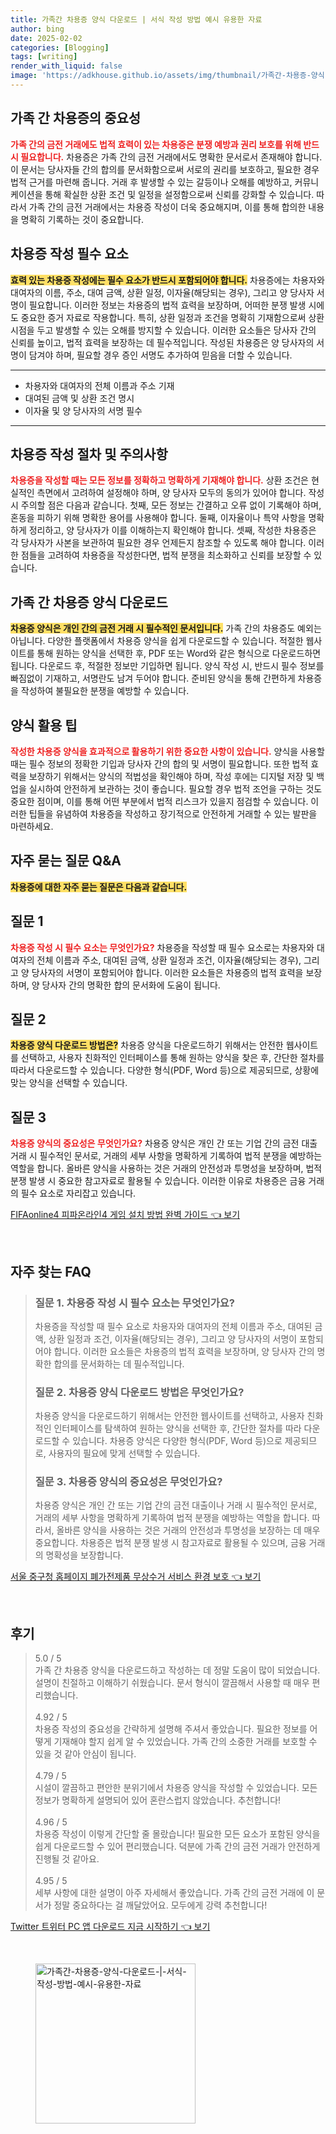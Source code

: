 ```yaml
---
title: 가족간 차용증 양식 다운로드 | 서식 작성 방법 예시 유용한 자료
author: bing
date: 2025-02-02
categories: [Blogging]
tags: [writing]
render_with_liquid: false
image: 'https://adkhouse.github.io/assets/img/thumbnail/가족간-차용증-양식-다운로드-|-서식-작성-방법-예시-유용한-자료.webp'
---
```



<h2 id='가족 간 차용증의 중요성'>가족 간 차용증의 중요성</h2>

<p><b><span style="color: #ee2323;">가족 간의 금전 거래에도 법적 효력이 있는 차용증은 분쟁 예방과 권리 보호를 위해 반드시 필요합니다.</span></b> 차용증은 가족 간의 금전 거래에서도 명확한 문서로서 존재해야 합니다. 이 문서는 당사자들 간의 합의를 문서화함으로써 서로의 권리를 보호하고, 필요한 경우 법적 근거를 마련해 줍니다. 거래 후 발생할 수 있는 갈등이나 오해를 예방하고, 커뮤니케이션을 통해 확실한 상환 조건 및 일정을 설정함으로써 신뢰를 강화할 수 있습니다. 따라서 가족 간의 금전 거래에서는 차용증 작성이 더욱 중요해지며, 이를 통해 합의한 내용을 명확히 기록하는 것이 중요합니다.</p>

<h2 id='차용증 작성 필수 요소'>차용증 작성 필수 요소</h2>

<p><b><span style="background-color: #ffe066;">효력 있는 차용증 작성에는 필수 요소가 반드시 포함되어야 합니다.</span></b> 차용증에는 차용자와 대여자의 이름, 주소, 대여 금액, 상환 일정, 이자율(해당되는 경우), 그리고 양 당사자 서명이 필요합니다. 이러한 정보는 차용증의 법적 효력을 보장하며, 어떠한 분쟁 발생 시에도 중요한 증거 자료로 작용합니다. 특히, 상환 일정과 조건을 명확히 기재함으로써 상환 시점을 두고 발생할 수 있는 오해를 방지할 수 있습니다. 이러한 요소들은 당사자 간의 신뢰를 높이고, 법적 효력을 보장하는 데 필수적입니다. 작성된 차용증은 양 당사자의 서명이 담겨야 하며, 필요할 경우 증인 서명도 추가하여 믿음을 더할 수 있습니다.</p>

<hr />

<ul>
    <li>차용자와 대여자의 전체 이름과 주소 기재</li>
    <li>대여된 금액 및 상환 조건 명시</li>
    <li>이자율 및 양 당사자의 서명 필수</li>
</ul>

<hr />

<h2 id='차용증 작성 절차 및 주의사항'>차용증 작성 절차 및 주의사항</h2>

<p><b><span style="color: #ee2323;">차용증을 작성할 때는 모든 정보를 정확하고 명확하게 기재해야 합니다.</span></b> 상환 조건은 현실적인 측면에서 고려하여 설정해야 하며, 양 당사자 모두의 동의가 있어야 합니다. 작성 시 주의할 점은 다음과 같습니다. 첫째, 모든 정보는 간결하고 오류 없이 기록해야 하며, 혼동을 피하기 위해 명확한 용어를 사용해야 합니다. 둘째, 이자율이나 특약 사항을 명확하게 정리하고, 양 당사자가 이를 이해하는지 확인해야 합니다. 셋째, 작성한 차용증은 각 당사자가 사본을 보관하여 필요한 경우 언제든지 참조할 수 있도록 해야 합니다. 이러한 점들을 고려하여 차용증을 작성한다면, 법적 분쟁을 최소화하고 신뢰를 보장할 수 있습니다.</p>

<h2 id='가족 간 차용증 양식 다운로드'>가족 간 차용증 양식 다운로드</h2>

<p><b><span style="background-color: #ffe066;">차용증 양식은 개인 간의 금전 거래 시 필수적인 문서입니다.</span></b> 가족 간의 차용증도 예외는 아닙니다. 다양한 플랫폼에서 차용증 양식을 쉽게 다운로드할 수 있습니다. 적절한 웹사이트를 통해 원하는 양식을 선택한 후, PDF 또는 Word와 같은 형식으로 다운로드하면 됩니다. 다운로드 후, 적절한 정보만 기입하면 됩니다. 양식 작성 시, 반드시 필수 정보를 빠짐없이 기재하고, 서명란도 남겨 두어야 합니다. 준비된 양식을 통해 간편하게 차용증을 작성하여 불필요한 분쟁을 예방할 수 있습니다.</p>

<h2 id='양식 활용 팁'>양식 활용 팁</h2>

<p><b><span style="color: #ee2323;">작성한 차용증 양식을 효과적으로 활용하기 위한 중요한 사항이 있습니다.</span></b> 양식을 사용할 때는 필수 정보의 정확한 기입과 당사자 간의 합의 및 서명이 필요합니다. 또한 법적 효력을 보장하기 위해서는 양식의 적법성을 확인해야 하며, 작성 후에는 디지털 저장 및 백업을 실시하여 안전하게 보관하는 것이 좋습니다. 필요할 경우 법적 조언을 구하는 것도 중요한 점이며, 이를 통해 어떤 부분에서 법적 리스크가 있을지 점검할 수 있습니다. 이러한 팁들을 유념하여 차용증을 작성하고 장기적으로 안전하게 거래할 수 있는 발판을 마련하세요.</p>

<h2 id='자주 묻는 질문 Q&A'>자주 묻는 질문 Q&A</h2>

<p><b><span style="background-color: #ffe066;">차용증에 대한 자주 묻는 질문은 다음과 같습니다.</span></b></p>

<h2 id='질문 1'>질문 1</h2>

<p><b><span style="color: #ee2323;">차용증 작성 시 필수 요소는 무엇인가요?</span></b> 차용증을 작성할 때 필수 요소로는 차용자와 대여자의 전체 이름과 주소, 대여된 금액, 상환 일정과 조건, 이자율(해당되는 경우), 그리고 양 당사자의 서명이 포함되어야 합니다. 이러한 요소들은 차용증의 법적 효력을 보장하며, 양 당사자 간의 명확한 합의 문서화에 도움이 됩니다.</p>

<h2 id='질문 2'>질문 2</h2>

<p><b><span style="background-color: #ffe066;">차용증 양식 다운로드 방법은?</span></b> 차용증 양식을 다운로드하기 위해서는 안전한 웹사이트를 선택하고, 사용자 친화적인 인터페이스를 통해 원하는 양식을 찾은 후, 간단한 절차를 따라서 다운로드할 수 있습니다. 다양한 형식(PDF, Word 등)으로 제공되므로, 상황에 맞는 양식을 선택할 수 있습니다.</p>

<h2 id='질문 3'>질문 3</h2>

<p><b><span style="color: #ee2323;">차용증 양식의 중요성은 무엇인가요?</span></b> 차용증 양식은 개인 간 또는 기업 간의 금전 대출 거래 시 필수적인 문서로, 거래의 세부 사항을 명확하게 기록하여 법적 분쟁을 예방하는 역할을 합니다. 올바른 양식을 사용하는 것은 거래의 안전성과 투명성을 보장하며, 법적 분쟁 발생 시 중요한 참고자료로 활용될 수 있습니다. 이러한 이유로 차용증은 금융 거래의 필수 요소로 자리잡고 있습니다.</p>


<p><a class="click-button" title="FIFAonline4 피파온라인4 게임 설치 방법 완벽 가이드" href="https://adkhouse.github.io/posts/FIFAonline4-%ED%94%BC%ED%8C%8C%EC%98%A8%EB%9D%BC%EC%9D%B84-%EA%B2%8C%EC%9E%84-%EC%84%A4%EC%B9%98-%EB%B0%A9%EB%B2%95-%EC%99%84%EB%B2%BD-%EA%B0%80%EC%9D%B4%EB%93%9C/" rel="dofollow">FIFAonline4 피파온라인4 게임 설치 방법 완벽 가이드 👈 보기</a></p><br>
<h2 id='자주_찾는_FAQ'>자주 찾는 FAQ</h2>
<div itemscope="" itemtype="https://schema.org/FAQPage"> 
<blockquote> 
<div itemscope="" itemprop="mainEntity" itemtype="https://schema.org/Question"> 
<h3 itemprop="name">질문 1. 차용증 작성 시 필수 요소는 무엇인가요?</h3> 
<div itemscope="" itemprop="acceptedAnswer" itemtype="https://schema.org/Answer"> 
<span itemprop="text"> 
<p>차용증을 작성할 때 필수 요소로 차용자와 대여자의 전체 이름과 주소, 대여된 금액, 상환 일정과 조건, 이자율(해당되는 경우), 그리고 양 당사자의 서명이 포함되어야 합니다. 이러한 요소들은 차용증의 법적 효력을 보장하며, 양 당사자 간의 명확한 합의를 문서화하는 데 필수적입니다.</p> 
</span> 
</div> 
</div> 

<div itemscope="" itemprop="mainEntity" itemtype="https://schema.org/Question"> 
<h3 itemprop="name">질문 2. 차용증 양식 다운로드 방법은 무엇인가요?</h3> 
<div itemscope="" itemprop="acceptedAnswer" itemtype="https://schema.org/Answer"> 
<span itemprop="text"> 
<p>차용증 양식을 다운로드하기 위해서는 안전한 웹사이트를 선택하고, 사용자 친화적인 인터페이스를 탐색하여 원하는 양식을 선택한 후, 간단한 절차를 따라 다운로드할 수 있습니다. 차용증 양식은 다양한 형식(PDF, Word 등)으로 제공되므로, 사용자의 필요에 맞게 선택할 수 있습니다.</p> 
</span> 
</div> 
</div> 

<div itemscope="" itemprop="mainEntity" itemtype="https://schema.org/Question"> 
<h3 itemprop="name">질문 3. 차용증 양식의 중요성은 무엇인가요?</h3> 
<div itemscope="" itemprop="acceptedAnswer" itemtype="https://schema.org/Answer"> 
<span itemprop="text"> 
<p>차용증 양식은 개인 간 또는 기업 간의 금전 대출이나 거래 시 필수적인 문서로, 거래의 세부 사항을 명확하게 기록하여 법적 분쟁을 예방하는 역할을 합니다. 따라서, 올바른 양식을 사용하는 것은 거래의 안전성과 투명성을 보장하는 데 매우 중요합니다. 차용증은 법적 분쟁 발생 시 참고자료로 활용될 수 있으며, 금융 거래의 명확성을 보장합니다.</p> 
</span> 
</div> 
</div> 

</blockquote> 
</div>
<p><a class="click-button" title="서울 중구청 홈페이지 폐가전제품 무상수거 서비스 환경 보호" href="https://adkhouse.github.io/posts/%EC%84%9C%EC%9A%B8-%EC%A4%91%EA%B5%AC%EC%B2%AD-%ED%99%88%ED%8E%98%EC%9D%B4%EC%A7%80-%ED%8F%90%EA%B0%80%EC%A0%84%EC%A0%9C%ED%92%88-%EB%AC%B4%EC%83%81%EC%88%98%EA%B1%B0-%EC%84%9C%EB%B9%84%EC%8A%A4-%ED%99%98%EA%B2%BD-%EB%B3%B4%ED%98%B8/" rel="dofollow">서울 중구청 홈페이지 폐가전제품 무상수거 서비스 환경 보호 👈 보기</a></p><br>
<h2 id='후기'>후기</h2>
<div itemscope itemtype="https://schema.org/Product">
  <blockquote>
  <div itemprop="review" itemscope itemtype="https://schema.org/Review">
      <div itemprop="reviewRating" itemscope itemtype="https://schema.org/Rating"> <span itemprop="ratingValue">5.0</span> / <span itemprop="bestRating">5</span> </div>
      <span itemprop="reviewBody">가족 간 차용증 양식을 다운로드하고 작성하는 데 정말 도움이 많이 되었습니다. 설명이 친절하고 이해하기 쉬웠습니다. 문서 형식이 깔끔해서 사용할 때 매우 편리했습니다.</span>
  </div>
  <br>
  <div itemprop="review" itemscope itemtype="https://schema.org/Review">
      <div itemprop="reviewRating" itemscope itemtype="https://schema.org/Rating"> <span itemprop="ratingValue">4.92</span> / <span itemprop="bestRating">5</span> </div>
      <span itemprop="reviewBody">차용증 작성의 중요성을 간략하게 설명해 주셔서 좋았습니다. 필요한 정보를 어떻게 기재해야 할지 쉽게 알 수 있었습니다. 가족 간의 소중한 거래를 보호할 수 있을 것 같아 안심이 됩니다.</span>
  </div>
  <br>
  <div itemprop="review" itemscope itemtype="https://schema.org/Review">
      <div itemprop="reviewRating" itemscope itemtype="https://schema.org/Rating"> <span itemprop="ratingValue">4.79</span> / <span itemprop="bestRating">5</span> </div>
      <span itemprop="reviewBody">시설이 깔끔하고 편안한 분위기에서 차용증 양식을 작성할 수 있었습니다. 모든 정보가 명확하게 설명되어 있어 혼란스럽지 않았습니다. 추천합니다!</span>
  </div>
  <br>
  <div itemprop="review" itemscope itemtype="https://schema.org/Review">
      <div itemprop="reviewRating" itemscope itemtype="https://schema.org/Rating"> <span itemprop="ratingValue">4.96</span> / <span itemprop="bestRating">5</span> </div>
      <span itemprop="reviewBody">차용증 작성이 이렇게 간단할 줄 몰랐습니다! 필요한 모든 요소가 포함된 양식을 쉽게 다운로드할 수 있어 편리했습니다. 덕분에 가족 간의 금전 거래가 안전하게 진행될 것 같아요.</span>
  </div>
  <br>
  <div itemprop="review" itemscope itemtype="https://schema.org/Review">
      <div itemprop="reviewRating" itemscope itemtype="https://schema.org/Rating"> <span itemprop="ratingValue">4.95</span> / <span itemprop="bestRating">5</span> </div>
      <span itemprop="reviewBody">세부 사항에 대한 설명이 아주 자세해서 좋았습니다. 가족 간의 금전 거래에 이 문서가 정말 중요하다는 걸 깨달았어요. 모두에게 강력 추천합니다!</span>
  </div>
  </blockquote>
</div>
<p><a class="click-button" title="Twitter 트위터 PC 앱 다운로드 지금 시작하기" href="https://adkhouse.github.io/posts/Twitter-%ED%8A%B8%EC%9C%84%ED%84%B0-PC-%EC%95%B1-%EB%8B%A4%EC%9A%B4%EB%A1%9C%EB%93%9C-%EC%A7%80%EA%B8%88-%EC%8B%9C%EC%9E%91%ED%95%98%EA%B8%B0/" rel="dofollow">Twitter 트위터 PC 앱 다운로드 지금 시작하기 👈 보기</a></p><br>
<figure class="image"><img src="https://adkhouse.github.io/assets/img/thumbnail/가족간-차용증-양식-다운로드-|-서식-작성-방법-예시-유용한-자료.webp" alt="가족간-차용증-양식-다운로드-|-서식-작성-방법-예시-유용한-자료" width="256" height="256"></figure>